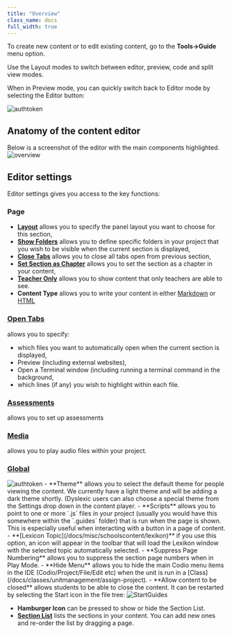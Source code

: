 ```yaml
---
title: "Overview"
class_name: docs
full_width: true
---
```


To create new content or to edit existing content, go to the **Tools->Guide** menu option.

Use the Layout modes to switch between editor, preview, code and split view modes.

When in Preview mode, you can quickly switch back to Editor mode by selecting the Editor button:

<img alt="authtoken" src="/img/docs/guides/editor.png" class="simple"/>

## Anatomy of the content editor
Below is a screenshot of the editor with the main components highlighted. 
<img alt="overview" src="/img/docs/guides/overview.png" class="simple"/>

## Editor settings
Editor settings gives you access to the key functions:

### Page
  - **[Layout](/docs/content/authoring/settings-actions/page)** allows you to specify the panel layout you want to choose for this section,
  - **[Show Folders](/docs/content/authoring/page-edit/hide-folder/)** allows you to define specific folders in your project that you wish to be visible when the current section is displayed,
  - **[Close Tabs](/docs/content/authoring/page-edit/inline/)** allows you to close all tabs open from previous section,
  - **[Set Section as Chapter](/docs/content/authoring/guides/chapter/)** allows you to set the section as a chapter in your content,
  - **[Teacher Only](/docs/content/authoring/page-edit/solutions/)** allows you to show content that only teachers are able to see.
  - **Content Type** allows you to write your content in either [Markdown](/docs/content/authoring/page-edit/edit/) or [HTML](/docs/content/authoring/page-edit/edit-html/) 

### [Open Tabs](/docs/content/authoring/settings-actions/open-tabs/)
allows you to specify:

  - which files you want to automatically open when the current section is displayed,
  - Preview (including external websites),
  - Open a Terminal window (including running a terminal command in the background,
  - which lines (if any) you wish to highlight within each file.


### [Assessments](/docs/content/authoring/assessments/) 
allows you to set up assessments

### [Media](/docs/content/authoring/page-edit/imvid)
allows you to play audio files within your project.


### [Global](/docs/content/authoring/settings-actions/global/)
<img alt="authtoken" src="/img/docs/guides/globalsettings.png" class="simple"/>
- **Theme** allows you to select the default theme for people viewing the content. We currently have a light theme and will be adding a dark theme shortly. (Dyslexic users can also choose a special theme from the Settings drop down in the content player.
- **Scripts** allows you to point to one or more `.js` files in your project (usually you would have this somewhere within the `.guides` folder) that is run when the page is shown. This is especially useful when interacting with a button in a page of content.
- **[Lexicon Topic](/docs/misc/schoolscontent/lexikon)**  if you use this option, an icon will appear in the toolbar that will load the Lexikon window with the selected topic automatically selected.
- **Suppress Page Numbering** allows you to suppress the section page numbers when in Play Mode.
- **Hide Menu** allows you to hide the main Codio menu items in the IDE (Codio/Project/File/Edit etc) when the unit is run in a [Class](/docs/classes/unitmanagement/assign-project).
- **Allow content to be closed** allows students to be able to close the content. It can be restarted by selecting the Start icon in the file tree:
<img alt="StartGuides" src="/img/docs/guides/startguides.png" class="simple"/>


- **Hamburger Icon** can be pressed to show or hide the Section List.
- **[Section List](/docs/content/authoring/guides/add-section/)** lists the sections in your content. You can add new ones and re-order the list by dragging a page.
